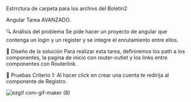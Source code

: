 Estrrctura de carpeta para los archivs del Boletin2

Angular Tarea AVANZADO.

🔍 Análisis del problema Se pide hacer un proyecto de angular que contenga un login y un register y se integre el enrutamiento entre ellos.

📐 Diseño de la solución Para realizar esta tarea, definiremos los path a los componentes, la pagina de inicio con router-outlet y los links entre componentes con Routerlink.

📐 Pruebas Criterio 1: Al hacer click en crear una cuenta te redirija al componente de Registro.

![ezgif com-gif-maker (8)](https://user-images.githubusercontent.com/95092587/216653168-7fbab45b-758d-467c-998d-3dbfd707c99e.gif)
